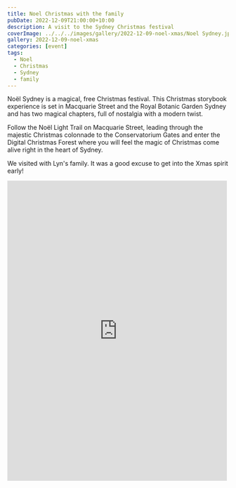 ```yaml
---
title: Noel Christmas with the family
pubDate: 2022-12-09T21:00:00+10:00
description: A visit to the Sydney Christmas festival
coverImage: ../../../images/gallery/2022-12-09-noel-xmas/Noel Sydney.jpeg
gallery: 2022-12-09-noel-xmas
categories: [event]
tags:
  - Noel
  - Christmas
  - Sydney
  - family
---
```


Noël Sydney is a magical, free Christmas festival. This Christmas storybook experience is set in Macquarie Street and the Royal Botanic Garden Sydney and has two magical chapters, full of nostalgia with a modern twist.

Follow the Noël Light Trail on Macquarie Street, leading through the majestic Christmas colonnade to the Conservatorium Gates and enter the Digital Christmas Forest where you will feel the magic of Christmas come alive right in the heart of Sydney.

We visited with Lyn's family. It was a good excuse to get into the Xmas spirit early!

<iframe src="https://www.facebook.com/plugins/post.php?href=https%3A%2F%2Fwww.facebook.com%2Fchris1.tham%2Fposts%2Fpfbid0B8fEzWbuj8PNeNtmeasdmjzBxbKPZ3PmoN2VkG6ePyXFenWooXPFTvXcRHJbcRnPl&show_text=true&width=500" width="500" height="684" style="border:none;overflow:hidden" scrolling="no" frameborder="0" allowfullscreen="true" allow="autoplay; clipboard-write; encrypted-media; picture-in-picture; web-share"></iframe>
